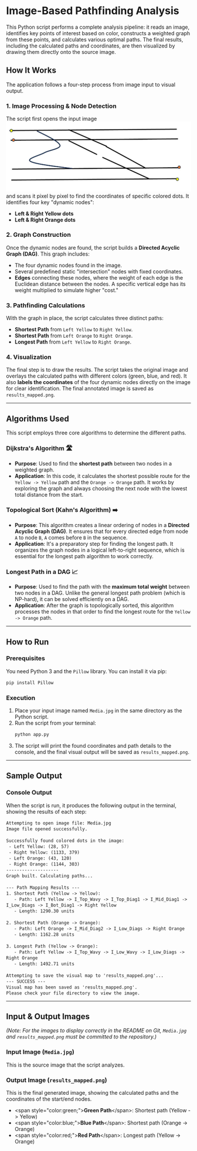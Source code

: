 # Image-Based Pathfinding Analysis

This Python script performs a complete analysis pipeline: it reads an image, identifies key points of interest based on color, constructs a weighted graph from these points, and calculates various optimal paths. The final results, including the calculated paths and coordinates, are then visualized by drawing them directly onto the source image.

## How It Works

The application follows a four-step process from image input to visual output.

### 1\. Image Processing & Node Detection

The script first opens the input image ![alt text](Media.jpg) and scans it pixel by pixel to find the coordinates of specific colored dots. It identifies four key "dynamic nodes":

  * **Left & Right Yellow dots**
  * **Left & Right Orange dots**

### 2\. Graph Construction

Once the dynamic nodes are found, the script builds a **Directed Acyclic Graph (DAG)**. This graph includes:

  * The four dynamic nodes found in the image.
  * Several predefined static "intersection" nodes with fixed coordinates.
  * **Edges** connecting these nodes, where the weight of each edge is the Euclidean distance between the nodes. A specific vertical edge has its weight multiplied to simulate higher "cost."

### 3\. Pathfinding Calculations

With the graph in place, the script calculates three distinct paths:

  * **Shortest Path** from `Left Yellow` to `Right Yellow`.
  * **Shortest Path** from `Left Orange` to `Right Orange`.
  * **Longest Path** from `Left Yellow` to `Right Orange`.

### 4\. Visualization

The final step is to draw the results. The script takes the original image and overlays the calculated paths with different colors (green, blue, and red). It also **labels the coordinates** of the four dynamic nodes directly on the image for clear identification. The final annotated image is saved as `results_mapped.png`.

-----

## Algorithms Used

This script employs three core algorithms to determine the different paths.

### Dijkstra's Algorithm 🛣️

  * **Purpose**: Used to find the **shortest path** between two nodes in a weighted graph.
  * **Application**: In this code, it calculates the shortest possible route for the `Yellow -> Yellow` path and the `Orange -> Orange` path. It works by exploring the graph and always choosing the next node with the lowest total distance from the start.

### Topological Sort (Kahn's Algorithm) ➡️

  * **Purpose**: This algorithm creates a linear ordering of nodes in a **Directed Acyclic Graph (DAG)**. It ensures that for every directed edge from node `A` to node `B`, `A` comes before `B` in the sequence.
  * **Application**: It's a preparatory step for finding the longest path. It organizes the graph nodes in a logical left-to-right sequence, which is essential for the longest path algorithm to work correctly.

### Longest Path in a DAG 📈

  * **Purpose**: Used to find the path with the **maximum total weight** between two nodes in a DAG. Unlike the general longest path problem (which is NP-hard), it can be solved efficiently on a DAG.
  * **Application**: After the graph is topologically sorted, this algorithm processes the nodes in that order to find the longest route for the `Yellow -> Orange` path.

-----

## How to Run

### Prerequisites

You need Python 3 and the `Pillow` library. You can install it via pip:

```bash
pip install Pillow
```

### Execution

1.  Place your input image named `Media.jpg` in the same directory as the Python script.
2.  Run the script from your terminal:
    ```bash
    python app.py
    ```
3.  The script will print the found coordinates and path details to the console, and the final visual output will be saved as `results_mapped.png`.

-----

## Sample Output

### Console Output

When the script is run, it produces the following output in the terminal, showing the results of each step:

```text
Attempting to open image file: Media.jpg
Image file opened successfully.

Successfully found colored dots in the image:
 - Left Yellow: (28, 57)
 - Right Yellow: (1133, 379)
 - Left Orange: (43, 120)
 - Right Orange: (1144, 303)
--------------------
Graph built. Calculating paths...

--- Path Mapping Results ---
1. Shortest Path (Yellow -> Yellow):
   - Path: Left Yellow -> I_Top_Wavy -> I_Top_Diag1 -> I_Mid_Diag1 -> I_Low_Diags -> I_Bot_Diag1 -> Right Yellow
   - Length: 1290.30 units

2. Shortest Path (Orange -> Orange):
   - Path: Left Orange -> I_Mid_Diag2 -> I_Low_Diags -> Right Orange
   - Length: 1162.28 units

3. Longest Path (Yellow -> Orange):
   - Path: Left Yellow -> I_Top_Wavy -> I_Low_Wavy -> I_Low_Diags -> Right Orange
   - Length: 1492.71 units

Attempting to save the visual map to 'results_mapped.png'...
--- SUCCESS ---
Visual map has been saved as 'results_mapped.png'.
Please check your file directory to view the image.
```

-----

## Input & Output Images

*(Note: For the images to display correctly in the README on Git, `Media.jpg` and `results_mapped.png` must be committed to the repository.)*

### Input Image (`Media.jpg`)

This is the source image that the script analyzes.

### Output Image (`results_mapped.png`)

This is the final generated image, showing the calculated paths and the coordinates of the start/end nodes.

  * \<span style="color:green;"\>**Green Path**\</span\>: Shortest path (Yellow -\> Yellow)
  * \<span style="color:blue;"\>**Blue Path**\</span\>: Shortest path (Orange -\> Orange)
  * \<span style="color:red;"\>**Red Path**\</span\>: Longest path (Yellow -\> Orange)
